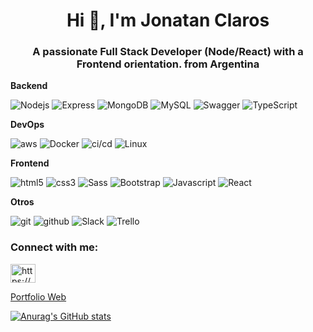<h1 align="center">Hi 👋, I'm Jonatan Claros</h1>
<h3 align="center">A passionate Full Stack Developer (Node/React) with a Frontend orientation. from Argentina</h3>


<p>  
 
 **Backend**
    <p> 
    <img alt="Nodejs" src="https://img.shields.io/badge/-Nodejs-43853d?style=flat-square&logo=Node.js&logoColor=white" />
    <img alt="Express" src="https://img.shields.io/badge/-Express-000000?style=flat-square&logo=Node.js&logoColor=white" />
    <img alt="MongoDB" src="https://img.shields.io/badge/-MongoDB-13aa52?style=flat-square&logo=mongodb&logoColor=white" />
    <img alt="MySQL" src="https://img.shields.io/badge/-MySQL-4479A1?style=flat-square&logo=mysql&logoColor=white" />
    <img alt="Swagger" src="https://img.shields.io/badge/-Swagger-85EA2D?style=flat-square&logo=swagger&logoColor=white" />
    <img alt="TypeScript" src="https://img.shields.io/badge/-TypeScript-007ACC?style=flat-square&logo=typescript&logoColor=white" /> 
    </p>
    
 **DevOps**
    <p> 
    <img alt="aws" src="https://img.shields.io/badge/-AWS-43853d?style=flat-square&logo=AWS&logoColor=white" />
    <img alt="Docker" src="https://img.shields.io/badge/-Docker-13aa52?style=flat-square&logo=Docker&logoColor=white" />
    <img alt="ci/cd" src="https://img.shields.io/badge/-CI/CD-000000?style=flat-square&logo=CICD&logoColor=white" />
    <img alt="Linux" src="https://img.shields.io/badge/-Linux-13aa52?style=flat-square&logo=linux&logoColor=white" />
    </p>
 
**Frontend**
    <p> 
    <img alt="html5" src="https://img.shields.io/badge/-HTML5-E34F26?style=flat-square&logo=html5&logoColor=white" />
    <img alt="css3" src="https://img.shields.io/badge/-CSS-1572B6?style=flat-square&logo=css3&logoColor=white" />
    <img alt="Sass" src="https://img.shields.io/badge/-Sass-CC6699?style=flat-square&logo=sass&logoColor=white" />
    <img alt="Bootstrap" src="https://img.shields.io/badge/-Bootstrap-7952B3?style=flat-square&logo=bootstrap&logoColor=white" />
    <img alt="Javascript" src="https://img.shields.io/badge/-Javascript-F7DF1E?style=flat-square&logo=javascript&logoColor=white" />
    <img alt="React" src="https://img.shields.io/badge/-React-45b8d8?style=flat-square&logo=react&logoColor=white" />
    </p>   

**Otros**
    <p> 
    <img alt="git" src="https://img.shields.io/badge/-Git-F05032?style=flat-square&logo=git&logoColor=white" />
    <img alt="github" src="https://img.shields.io/badge/-Github-F05032?style=flat-square&logo=github&logoColor=white" />
    <img alt="Slack" src="https://img.shields.io/badge/-Slack-4A154B?style=flat-square&logo=slack&logoColor=white" />
    <img alt="Trello" src="https://img.shields.io/badge/-Trello-0052CC?style=flat-square&logo=trello&logoColor=white" />
    </p>
</p>


<h3 align="left">Connect with me:</h3>
<p align="left">
<a href="https://linkedin.com/in/https://www.linkedin.com/in/jonatan-claros/" target="blank"><img align="center" src="https://raw.githubusercontent.com/rahuldkjain/github-profile-readme-generator/master/src/images/icons/Social/linked-in-alt.svg" alt="https://www.linkedin.com/in/jonatan-claros/" height="30" width="40" /></a>
</p>

[Portfolio Web](https://portfolio-basic-pi.vercel.app/)




[![Anurag's GitHub stats](https://github-readme-stats.vercel.app/api?username=jonatan-c)](https://github.com/jonatan-c/github-readme-stats) 

 



<!--   <img alt="TypeScript" src="https://img.shields.io/badge/-TypeScript-007ACC?style=flat-square&logo=typescript&logoColor=white" />
  <img alt="redux" src="https://img.shields.io/badge/-Redux-764ABC?style=flat-square&logo=redux&logoColor=white" /> -->
<!-- ![Anurag's GitHub stats](https://github-readme-stats.vercel.app/api?username=anuraghazra&show_icons=true&theme=radical) -->
